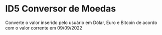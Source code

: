 # ID5 Conversor de Moedas
 Converte o valor inserido pelo usuário em Dólar, Euro e Bitcoin de acordo com o valor corrente em 09/09/2022 
